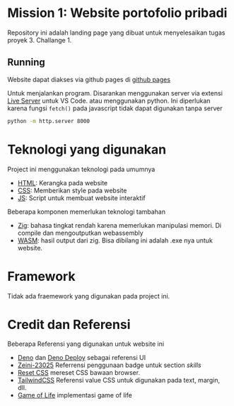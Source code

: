 # Mission 1: Website portofolio pribadi

Repository ini adalah landing page yang dibuat untuk menyelesaikan tugas proyek 3. Challange 1. 

## Running

Website dapat diakses via github pages di [github pages](https://andiputraw.github.io/project-3-week-1/)

Untuk menjalankan program. Disarankan menggunakan server via extensi [Live Server](https://marketplace.visualstudio.com/items?itemName=ritwickdey.LiveServer) untuk VS Code. atau menggunakan python. Ini diperlukan karena fungsi `fetch()` pada javascript tidak dapat digunakan tanpa server

```bash
python -m http.server 8000
```

# Teknologi yang digunakan

Project ini menggunakan teknologi pada umumnya

- [HTML](https://id.wikipedia.org/wiki/HTML): Kerangka pada website
- [CSS](https://en.wikipedia.org/wiki/CSS): Memberikan style pada website
- [JS](https://id.wikipedia.org/wiki/JavaScript): Script untuk membuat website interaktif

Beberapa komponen memerlukan teknologi tambahan

- [Zig](https://ziglang.org/): bahasa tingkat rendah karena memerlukan manipulasi memori. Di compile dan mengoutputkan webassembly
- [WASM](https://webassembly.org/): hasil output dari zig. Bisa dibilang ini adalah .exe nya untuk website.

# Framework

Tidak ada fraemework yang digunakan pada project ini.

# Credit dan Referensi

Beberapa Referensi yang digunakan untuk website ini

- [Deno](https://deno.com/) dan [Deno Deploy](https://deno.com/deploy) sebagai referensi UI
- [Zeini-23025](https://github.com/Zeini-23025/Zeini-23025) Referrensi penggunaan badge untuk section _skills_
- [Reset CSS](https://meyerweb.com/eric/tools/css/reset/) mereset CSS bawaan browser.
- [TailwindCSS](https://tailwindcss.com/docs) Referensi value CSS untuk digunakan pada text, margin, dll.
- [Game of Life](https://github.com/andiputraw/game-of-life) implementasi game of life


